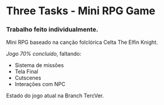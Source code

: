 # Three Tasks - Mini RPG Game
### Trabalho feito individualmente.

Mini RPG baseado na canção folclórica Celta The Elfin Knight.

*Jogo 70% concluído*, faltando:
* Sistema de missões
* Tela Final
* Cutscenes
* Interações com NPC

Estado do jogo atual na Branch TercVer.
